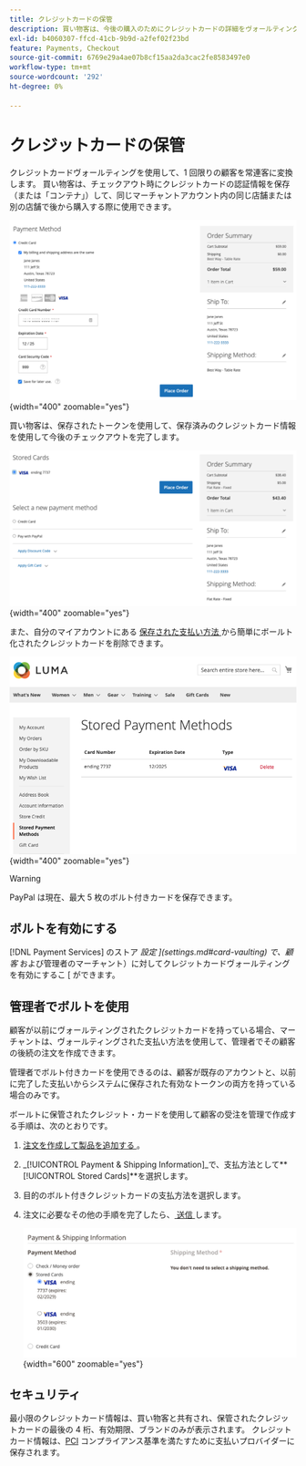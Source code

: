 ```yaml
---
title: クレジットカードの保管
description: 買い物客は、今後の購入のためにクレジットカードの詳細をヴォールティング（保存）できます。
exl-id: b4060307-ffcd-41cb-9b9d-a2fef02f23bd
feature: Payments, Checkout
source-git-commit: 6769e29a4ae07b8cf15aa2da3cac2fe8583497e0
workflow-type: tm+mt
source-wordcount: '292'
ht-degree: 0%

---
```


# クレジットカードの保管

クレジットカードヴォールティングを使用して、1 回限りの顧客を常連客に変換します。 買い物客は、チェックアウト時にクレジットカードの認証情報を保存（または「コンテナ」）して、同じマーチャントアカウント内の同じ店舗または別の店舗で後から購入する際に使用できます。

![ 後で使用するためにクレジットカードをヴォールティングする ](assets/save-card-for-later.png){width="400" zoomable="yes"}

買い物客は、保存されたトークンを使用して、保存済みのクレジットカード情報を使用して今後のチェックアウトを完了します。

![ 今後の購入のために保存された資格情報を使用する ](assets/use-stored-card.png){width="400" zoomable="yes"}

また、自分のマイアカウントにある [ 保存された支払い方法 ](https://docs.magento.com/user-guide/customers/account-dashboard-stored-payment-methods.html) から簡単にボールト化されたクレジットカードを削除できます。

![ マイアカウントに保存されているお支払い方法 ](assets/stored-payment-methods.png){width="400" zoomable="yes"}

>[!WARNING]
>
>PayPal は現在、最大 5 枚のボルト付きカードを保存できます。

## ボルトを有効にする

[!DNL Payment Services] のストア _設定 ](settings.md#card-vaulting) で、顧客_ および管理者のマーチャント）に対してクレジットカードヴォールティングを有効にするこ [ ができます。

## 管理者でボルトを使用

顧客が以前にヴォールティングされたクレジットカードを持っている場合、マーチャントは、ヴォールティングされた支払い方法を使用して、管理者でその顧客の後続の注文を作成できます。

管理者でボルト付きカードを使用できるのは、顧客が既存のアカウントと、以前に完了した支払いからシステムに保存された有効なトークンの両方を持っている場合のみです。

ボールトに保管されたクレジット・カードを使用して顧客の受注を管理で作成する手順は、次のとおりです。

1. [ 注文を作成して製品を追加する ](https://experienceleague.adobe.com/docs/commerce-admin/stores-sales/point-of-purchase/assist/customer-account-create-order.html)。
1. _[!UICONTROL Payment & Shipping Information]_で、支払方法として&#x200B;**[!UICONTROL Stored Cards]**を選択します。
1. 目的のボルト付きクレジットカードの支払方法を選択します。
1. 注文に必要なその他の手順を完了したら、[ 送信 ](https://experienceleague.adobe.com/docs/commerce-admin/stores-sales/point-of-purchase/assist/customer-account-create-order.html?lang=en#step-3%3A-submit-the-order) します。

   ![ 管理者がボルト化されたクレジットカードを顧客に使用 ](assets/admin-vaultedcard.png){width="600" zoomable="yes"}

## セキュリティ

最小限のクレジットカード情報は、買い物客と共有され、保管されたクレジットカードの最後の 4 桁、有効期限、ブランドのみが表示されます。 クレジットカード情報は、[PCI](security.md#PCI-compliance) コンプライアンス基準を満たすために支払いプロバイダーに保存されます。
